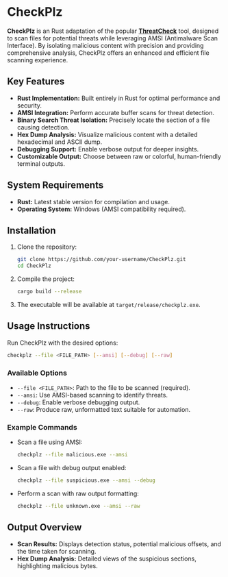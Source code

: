 # CheckPlz

**CheckPlz** is an Rust adaptation of the popular **[ThreatCheck](https://github.com/rasta-mouse/ThreatCheck)** tool, designed to scan files for potential threats while leveraging AMSI (Antimalware Scan Interface). By isolating malicious content with precision and providing comprehensive analysis, CheckPlz offers an enhanced and efficient file scanning experience.

## Key Features
- **Rust Implementation:** Built entirely in Rust for optimal performance and security.
- **AMSI Integration:** Perform accurate buffer scans for threat detection.
- **Binary Search Threat Isolation:** Precisely locate the section of a file causing detection.
- **Hex Dump Analysis:** Visualize malicious content with a detailed hexadecimal and ASCII dump.
- **Debugging Support:** Enable verbose output for deeper insights.
- **Customizable Output:** Choose between raw or colorful, human-friendly terminal outputs.

## System Requirements
- **Rust:** Latest stable version for compilation and usage.
- **Operating System:** Windows (AMSI compatibility required).

## Installation
1. Clone the repository:
   ```bash
   git clone https://github.com/your-username/CheckPlz.git
   cd CheckPlz
   ```
2. Compile the project:
   ```bash
   cargo build --release
   ```
3. The executable will be available at `target/release/checkplz.exe`.

## Usage Instructions
Run CheckPlz with the desired options:

```bash
checkplz --file <FILE_PATH> [--amsi] [--debug] [--raw]
```

### Available Options
- `--file <FILE_PATH>`: Path to the file to be scanned (required).
- `--amsi`: Use AMSI-based scanning to identify threats.
- `--debug`: Enable verbose debugging output.
- `--raw`: Produce raw, unformatted text suitable for automation.

### Example Commands
- Scan a file using AMSI:
  ```bash
  checkplz --file malicious.exe --amsi
  ```

- Scan a file with debug output enabled:
  ```bash
  checkplz --file suspicious.exe --amsi --debug
  ```

- Perform a scan with raw output formatting:
  ```bash
  checkplz --file unknown.exe --amsi --raw
  ```

## Output Overview
- **Scan Results:** Displays detection status, potential malicious offsets, and the time taken for scanning.
- **Hex Dump Analysis:** Detailed views of the suspicious sections, highlighting malicious bytes.


